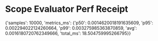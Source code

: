 # Scope Evaluator Perf Receipt

{'samples': 10000, 'metrics_ms': {'p50': 0.0014620018191635609, 'p95': 0.002294022124260664, 'p99': 0.003275985363870859, 'avg': 0.0016180720762349666, 'total_ms': 18.504759995266795}}
